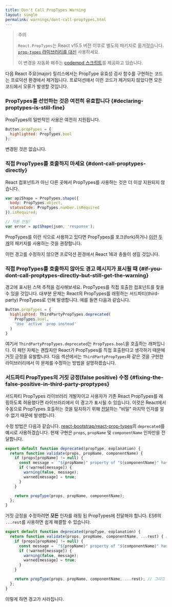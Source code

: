 ```yaml
---
title: Don't Call PropTypes Warning
layout: single
permalink: warnings/dont-call-proptypes.html
---
```


> 주의
>
> `React.PropTypes`는 React v15.5 버전 이후로 별도의 패키지로 옮겨졌습니다. [`prop-types` 라이브러리를 대신](https://www.npmjs.com/package/prop-types) 사용하세요.
>
>이 변경을 자동화 해주는 [codemod 스크립트](/blog/2017/04/07/react-v15.5.0.html#migrating-from-react.proptypes)를 제공하고 있습니다.

다음 React 주요(major) 릴리스에서는 PropType 유효성 검사 함수를 구현하는 코드는 프로덕션 환경에서 제거됩니다. 프로덕션에서 이런 코드가 제거되지 않았다면 모든 코드에서 오류가 발생할 것입니다.

### PropTypes를 선언하는 것은 여전히 유효합니다 {#declaring-proptypes-is-still-fine}

PropTypes의 일반적인 사용은 여전히 지원됩니다.

```javascript
Button.propTypes = {
  highlighted: PropTypes.bool
};
```

변경된 것은 없습니다.

### 직접 PropTypes를 호출하지 마세요 {#dont-call-proptypes-directly}

React 컴포넌트가 아닌 다른 곳에서 PropTypes를 사용하는 것은 더 이상 지원되지 않습니다.

```javascript
var apiShape = PropTypes.shape({
  body: PropTypes.object,
  statusCode: PropTypes.number.isRequired
}).isRequired;

// 지원 안됨!
var error = apiShape(json, 'response');
```

PropTypes를 이런 식으로 사용하고 있다면 PropTypes를 포크(fork)하거나 [이런](https://github.com/aackerman/PropTypes) [두 개](https://github.com/developit/proptypes)의 패키지를 사용하는 것을 권장합니다.

이런 경고를 수정하지 않으면 프로덕션 환경에서 React 16과 충돌이 생길 것입니다.

### 직접 PropTypes를 호출하지 않아도 경고 메시지가 표시될 때 {#if-you-dont-call-proptypes-directly-but-still-get-the-warning}

경고에 표시된 스택 추적을 검사해보세요. PropTypes를 직접 호출한 컴포넌트를 찾을 수 있을 것입니다. 대부분 문제는 React의 PropTypes를 래핑하는 서드파티(third-party) PropTypes로 인해 발생합니다. 예를 들면 다음과 같습니다.

```js
Button.propTypes = {
  highlighted: ThirdPartyPropTypes.deprecated(
    PropTypes.bool,
    'Use `active` prop instead'
  )
}
```

여기서 `ThirdPartyPropTypes.deprecated`는 `PropTypes.bool`을 호출하는 래퍼입니다. 이 패턴 자체는 괜찮지만 React가 PropTypes를 직접 호출한다고 생각하기 때문에 거짓 긍정을 유발합니다. 다음 섹션에서는 `ThirdPartyPropTypes`와 같은 것을 구현한 라이브러리에서 이 문제를 수정하는 방법을 설명하겠습니다.

### 서드파티 PropTypes의 거짓 긍정(false positive) 수정 {#fixing-the-false-positive-in-third-party-proptypes}

서드파티 PropTypes 라이브러리 개발자이고 사용자가 기존 React PropTypes를 래핑하도록 허용했다면 라이브러리에서 이 경고가 표시될 수 있습니다. 이것은 React에서 수동으로 PropTypes 호출하는 것을 탐지하기 위해 [전달](https://github.com/facebook/react/pull/7132)하는 "비밀" 마지막 인자를 알 수 없기 때문에 발생합니다.

수정 방법은 다음과 같습니다. [react-bootstrap/react-prop-types](https://github.com/react-bootstrap/react-prop-types/blob/0d1cd3a49a93e513325e3258b28a82ce7d38e690/src/deprecated.js)의 `deprecated`를 예시로 사용하겠습니다. 현재 구현은 `props`, `propName` 및 `componentName` 인자만을 전달합니다.

```javascript
export default function deprecated(propType, explanation) {
  return function validate(props, propName, componentName) {
    if (props[propName] != null) {
      const message = `"${propName}" property of "${componentName}" has been deprecated.\n${explanation}`;
      if (!warned[message]) {
        warning(false, message);
        warned[message] = true;
      }
    }

    return propType(props, propName, componentName);
  };
}
```

거짓 긍정을 수정하려면 **모든** 인자를 래핑 된 PropTypes에 전달해야 합니다. ES6의 `...rest`를 사용하면 쉽게 해결할 수 있습니다.

```javascript
export default function deprecated(propType, explanation) {
  return function validate(props, propName, componentName, ...rest) { // 이곳에 ...rest를 추가하는 것을 잊지 마세요.
    if (props[propName] != null) {
      const message = `"${propName}" property of "${componentName}" has been deprecated.\n${explanation}`;
      if (!warned[message]) {
        warning(false, message);
        warned[message] = true;
      }
    }

    return propType(props, propName, componentName, ...rest); // 그리고 여기에도
  };
}
```

이렇게 하면 경고가 사라집니다.
